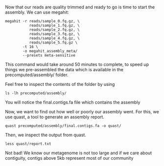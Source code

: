 Now that our reads are quality trimmed and ready to go is time to start the assembly. We can use megahit:

    megahit -r reads/sample_0.fq.gz, \
               reads/sample_1.fq.gz, \
               reads/sample_2.fq.gz, \
               reads/sample_3.fq.gz, \
               reads/sample_4.fq.gz, \
               reads/sample_5.fq.gz \
            -t 16 \
            -o megahit_assembly_meta/
            --presets meta-sensitive

This command would take around 50 minutes to complete, to speed up things we pre-assembled the data which is available in the precomputed/assembly/ folder. 

Feel free to inspect the contents of the folder by using

    ls -lh precomputed/assembly/

You will notice the final.contigs.fa file which contains the assembly

Now, we want to find out how well or poorly our assembly went. For this, we use quast, a tool to generate an assembly report.

    quast precomputed/assembly/final.contigs.fa -o quast/

Then, we inspect the output from quast. 

    less quast/report.txt

Not bad! We know our metagenome is not too large and if we care about contiguity, contigs above 5kb represent most of our community